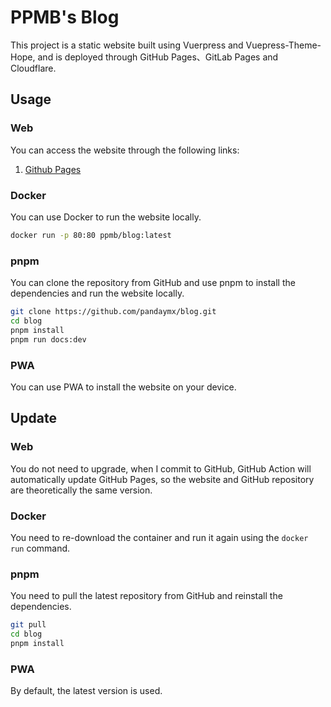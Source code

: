 # PPMB's Blog

This project is a static website built using Vuerpress and Vuepress-Theme-Hope, and is deployed through GitHub Pages、GitLab Pages and Cloudflare.

## Usage

### Web

You can access the website through the following links: 

1. [Github Pages](https://blog.ppmblszdp.xyz/)

### Docker 

You can use Docker to run the website locally.

```sh
docker run -p 80:80 ppmb/blog:latest
```

### pnpm

You can clone the repository from GitHub and use pnpm to install the dependencies and run the website locally.


```sh
git clone https://github.com/pandaymx/blog.git
cd blog
pnpm install
pnpm run docs:dev
```

### PWA

You can use PWA to install the website on your device.


## Update

### Web


You do not need to upgrade, when I commit to GitHub, GitHub Action will automatically update GitHub Pages, so the website and GitHub repository are theoretically the same version.

### Docker

You need to re-download the container and run it again using the `docker run` command.

### pnpm

You need to pull the latest repository from GitHub and reinstall the dependencies.

```sh
git pull
cd blog
pnpm install
```

### PWA

By default, the latest version is used.